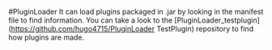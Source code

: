 #PluginLoader
It can load plugins packaged in .jar by looking in the manifest file to find information.
You can take a look to the [PluginLoader_testplugin](https://github.com/hugo4715/PluginLoader TestPlugin) repository to find how plugins are made.
